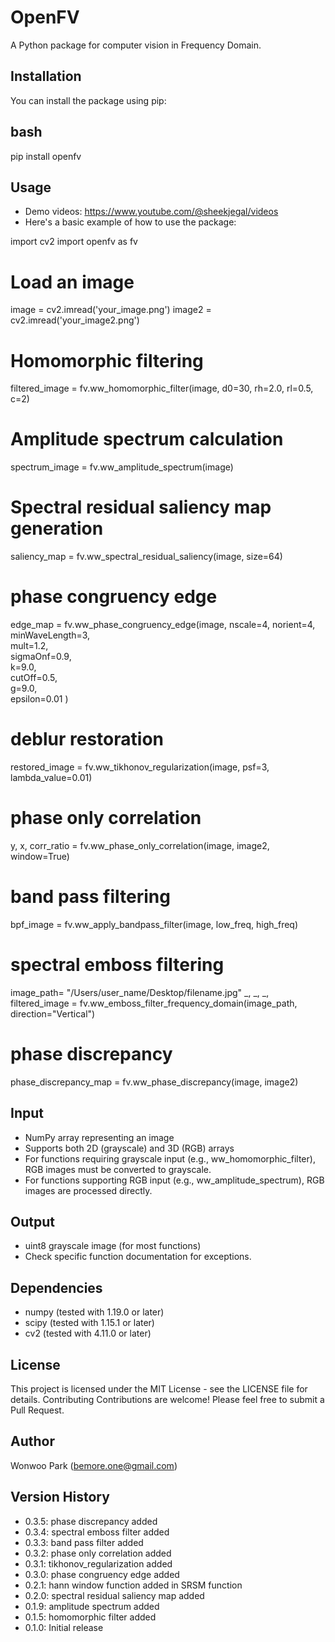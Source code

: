 # OpenFV
A Python package for computer vision in Frequency Domain.

## Installation
You can install the package using pip:

## bash
pip install openfv

## Usage
- Demo videos: https://www.youtube.com/@sheekjegal/videos
- Here's a basic example of how to use the package:

import cv2
import openfv as fv

# Load an image
image = cv2.imread('your_image.png')
image2 = cv2.imread('your_image2.png')

# Homomorphic filtering
filtered_image = fv.ww_homomorphic_filter(image, d0=30, rh=2.0, rl=0.5, c=2)

# Amplitude spectrum calculation
spectrum_image = fv.ww_amplitude_spectrum(image)

# Spectral residual saliency map generation
saliency_map = fv.ww_spectral_residual_saliency(image, size=64)

# phase congruency edge
edge_map = fv.ww_phase_congruency_edge(image,
    nscale=4, 
    norient=4,         
    minWaveLength=3,   
    mult=1.2,          
    sigmaOnf=0.9,     
    k=9.0,             
    cutOff=0.5,      
    g=9.0,          
    epsilon=0.01
)

# deblur restoration
restored_image = fv.ww_tikhonov_regularization(image, psf=3, lambda_value=0.01)

# phase only correlation
y, x, corr_ratio = fv.ww_phase_only_correlation(image, image2, window=True)

# band pass filtering
bpf_image = fv.ww_apply_bandpass_filter(image, low_freq, high_freq)

# spectral emboss filtering
image_path= "/Users/user_name/Desktop/filename.jpg"
_, _, _, filtered_image = fv.ww_emboss_filter_frequency_domain(image_path, direction="Vertical")

# phase discrepancy
phase_discrepancy_map = fv.ww_phase_discrepancy(image, image2) 

## Input
- NumPy array representing an image
- Supports both 2D (grayscale) and 3D (RGB) arrays
- For functions requiring grayscale input (e.g., ww_homomorphic_filter), RGB images must be converted to grayscale.
- For functions supporting RGB input (e.g., ww_amplitude_spectrum), RGB images are processed directly.

## Output
- uint8 grayscale image (for most functions)
- Check specific function documentation for exceptions.

## Dependencies
- numpy (tested with 1.19.0 or later)
- scipy (tested with 1.15.1 or later)
- cv2 (tested with 4.11.0 or later)

## License
This project is licensed under the MIT License - see the LICENSE file for details.
Contributing
Contributions are welcome! Please feel free to submit a Pull Request.

## Author
Wonwoo Park (bemore.one@gmail.com)

## Version History
- 0.3.5: phase discrepancy added
- 0.3.4: spectral emboss filter added
- 0.3.3: band pass filter added 
- 0.3.2: phase only correlation added
- 0.3.1: tikhonov_regularization added
- 0.3.0: phase congruency edge added
- 0.2.1: hann window function added in SRSM function
- 0.2.0: spectral residual saliency map added
- 0.1.9: amplitude spectrum added
- 0.1.5: homomorphic filter added
- 0.1.0: Initial release